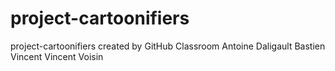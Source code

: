 # project-cartoonifiers
project-cartoonifiers created by GitHub Classroom
Antoine Daligault
Bastien Vincent
Vincent Voisin
